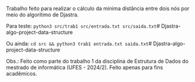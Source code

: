 Trabalho feito para realizar o cálculo da mínima distância entre dois nós por meio do algorítimo de Djastra.

Para teste:
`python3 src/trab1 src/entrada.txt src/saida.txt`# Djastra-algo-project-data-structure

Ou ainda:
`cd src && python3 trab1 entrada.txt saida.txt`# Djastra-algo-project-data-structure


Obs.: Feito como parte do trabalho 1 da disciplina de Estrutura de Dados do mestrado de informática (UFES - 2024/2). Feito apenas para fins acadêmicos.